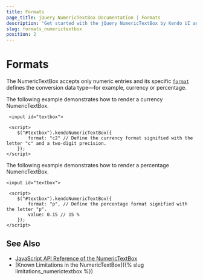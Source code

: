```yaml
---
title: Formats
page_title: jQuery NumericTextBox Documentation | Formats
description: "Get started with the jQuery NumericTextBox by Kendo UI and learn how to create currency and percentage NumericTextBoxes."
slug: formats_numerictextbox
position: 2
---
```


# Formats

The NumericTextBox accepts only numeric entries and its specific [`format`](/globalization/intl/numberformatting) defines the conversion data type&mdash;for example, currency or percentage.

The following example demonstrates how to render a currency NumericTextBox.

     <input id="textbox">

     <script>
        $("#textbox").kendoNumericTextBox({
            format: "c2" // Define the currency format signified with the letter "c" and a two-digit precision.
        });
    </script>

The following example demonstrates how to render a percentage NumericTextBox.

    <input id="textbox">

     <script>
        $("#textbox").kendoNumericTextBox({
            format: "p", // Define the percentage format signified with the letter "p".
            value: 0.15 // 15 %
        });
    </script>

## See Also

* [JavaScript API Reference of the NumericTextBox](/api/javascript/ui/numerictextbox)
* [Known Limitations in the NumericTextBox]({% slug limitations_numerictextbox %})
